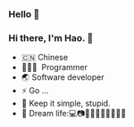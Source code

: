 ### Hello 👋

<!--
**itcuihao/itcuihao** is a ✨ _special_ ✨ repository because its `README.md` (this file) appears on your GitHub profile.

Here are some ideas to get you started:

- 🔭 I’m currently working on ...
- 🌱 I’m currently learning ...
- 👯 I’m looking to collaborate on ...
- 🤔 I’m looking for help with ...
- 💬 Ask me about ...
- 📫 How to reach me: ...
- 😄 Pronouns: ...
- ⚡ Fun fact: ...
-->
<!--
<img align="right" src="https://github-readme-stats.vercel.app/api?username=itcuihao&show_icons=true&theme=vue-dark" alt="Hao's github stats" />
-->
### Hi there, I'm Hao. 🎉

- 🇨🇳 Chinese
- 🧑🏻‍💻 &nbsp;Programmer
- 🌏 Software developer
- ⚡ Go ...
- 👯 Keep it simple, stupid.
- 🌱 Dream life:💻📷🔭🌌🌊🌈👨‍👩‍👧‍👦

<!--
<img src="https://github-profile-trophy.vercel.app/?username=itcuihao&theme=buefy&column=7&margin-w=10" alt="logo" height="160" align="center" />
-->
